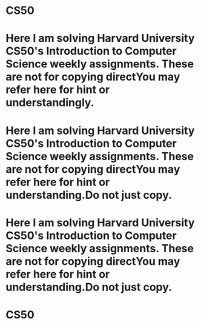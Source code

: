 # CS50
# Here I am solving Harvard University CS50's Introduction to Computer Science weekly assignments. These are not for copying directYou may refer here for hint or understandingly.
# Here I am solving Harvard University CS50's Introduction to Computer Science weekly assignments. These are not for copying directYou may refer here for hint or understanding.Do not just copy.
# Here I am solving Harvard University CS50's Introduction to Computer Science weekly assignments. These are not for copying directYou may refer here for hint or understanding.Do not just copy.
# CS50
